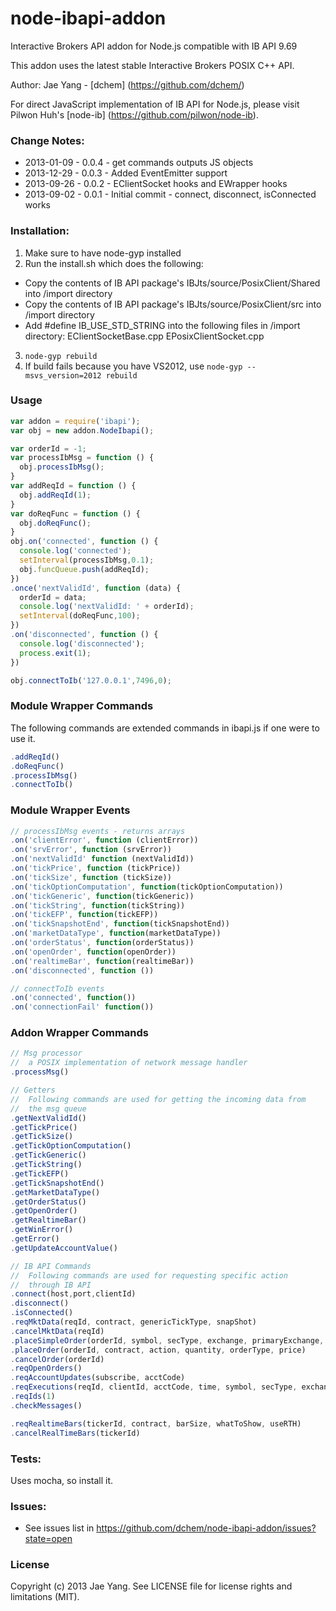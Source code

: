 node-ibapi-addon
================

Interactive Brokers API addon for Node.js compatible with IB API 9.69

This addon uses the latest stable Interactive Brokers POSIX C++ API.

Author: Jae Yang - [dchem] (https://github.com/dchem/)

For direct JavaScript implementation of IB API for Node.js, please visit Pilwon Huh's [node-ib] (https://github.com/pilwon/node-ib).


### Change Notes:

* 2013-01-09 - 0.0.4 - get commands outputs JS objects
* 2013-12-29 - 0.0.3 - Added EventEmitter support
* 2013-09-26 - 0.0.2 - EClientSocket hooks and EWrapper hooks
* 2013-09-02 - 0.0.1 - Initial commit - connect, disconnect, isConnected works

### Installation:

1. Make sure to have node-gyp installed
2. Run the install.sh which does the following:
 * Copy the contents of IB API package's 
    IBJts/source/PosixClient/Shared into /import directory
 * Copy the contents of IB API package's
    IBJts/source/PosixClient/src into /import directory
 * Add #define IB_USE_STD_STRING into the following files in /import directory:
    EClientSocketBase.cpp
    EPosixClientSocket.cpp
3. ```node-gyp rebuild```
4. If build fails because you have VS2012, use ```node-gyp --msvs_version=2012 rebuild```

### Usage
```js
var addon = require('ibapi');
var obj = new addon.NodeIbapi();

var orderId = -1;
var processIbMsg = function () {
  obj.processIbMsg();
}
var addReqId = function () {
  obj.addReqId(1);
}
var doReqFunc = function () {
  obj.doReqFunc();
}
obj.on('connected', function () {
  console.log('connected');
  setInterval(processIbMsg,0.1);
  obj.funcQueue.push(addReqId);
})
.once('nextValidId', function (data) {
  orderId = data;
  console.log('nextValidId: ' + orderId);
  setInterval(doReqFunc,100);
})
.on('disconnected', function () {
  console.log('disconnected');
  process.exit(1);
})

obj.connectToIb('127.0.0.1',7496,0);

```
### Module Wrapper Commands
The following commands are extended commands in ibapi.js if one were to use it.
```js
.addReqId()
.doReqFunc()
.processIbMsg()
.connectToIb()
```

### Module Wrapper Events
```js
// processIbMsg events - returns arrays
.on('clientError', function (clientError))
.on('srvError', function (srvError))
.on('nextValidId' function (nextValidId))
.on('tickPrice', function (tickPrice))
.on('tickSize', function (tickSize))
.on('tickOptionComputation', function(tickOptionComputation))
.on('tickGeneric', function(tickGeneric))
.on('tickString', function(tickString))
.on('tickEFP', function(tickEFP))
.on('tickSnapshotEnd', function(tickSnapshotEnd))
.on('marketDataType', function(marketDataType))
.on('orderStatus', function(orderStatus))
.on('openOrder', function(openOrder))
.on('realtimeBar', function(realtimeBar))
.on('disconnected', function ())

// connectToIb events
.on('connected', function())
.on('connectionFail' function())
```

### Addon Wrapper Commands
```js
// Msg processor
//  a POSIX implementation of network message handler
.processMsg()

// Getters
//  Following commands are used for getting the incoming data from 
//  the msg queue 
.getNextValidId()
.getTickPrice()
.getTickSize()
.getTickOptionComputation()
.getTickGeneric()
.getTickString()
.getTickEFP()
.getTickSnapshotEnd()
.getMarketDataType()
.getOrderStatus()
.getOpenOrder()
.getRealtimeBar()
.getWinError()
.getError()
.getUpdateAccountValue()

// IB API Commands
//  Following commands are used for requesting specific action 
//  through IB API
.connect(host,port,clientId)
.disconnect()
.isConnected()
.reqMktData(reqId, contract, genericTickType, snapShot)
.cancelMktData(reqId)
.placeSimpleOrder(orderId, symbol, secType, exchange, primaryExchange, currency, action, quantity, orderType, price)
.placeOrder(orderId, contract, action, quantity, orderType, price)
.cancelOrder(orderId)
.reqOpenOrders()
.reqAccountUpdates(subscribe, acctCode)
.reqExecutions(reqId, clientId, acctCode, time, symbol, secType, exchange, side)
.reqIds(1)
.checkMessages()

.reqRealtimeBars(tickerId, contract, barSize, whatToShow, useRTH)
.cancelRealTimeBars(tickerId)
```



### Tests:
Uses mocha, so install it.

### Issues:
* See issues list in https://github.com/dchem/node-ibapi-addon/issues?state=open

### License
Copyright (c) 2013 Jae Yang. See LICENSE file for license rights and limitations (MIT).
